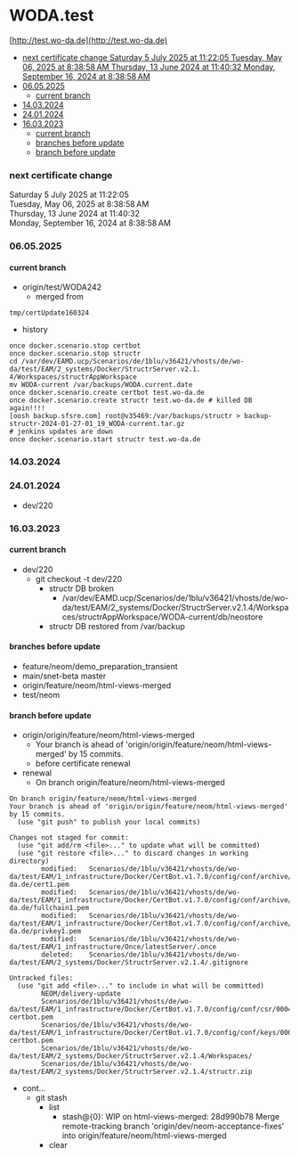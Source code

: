 # WODA.test

[http://test.wo-da.de](http://test.wo-da.de)

- [next certificate change Saturday 5 July 2025 at 11:22:05 Tuesday, May 06, 2025 at 8:38:58 AM Thursday, 13 June 2024 at 11:40:32 Monday, September 16, 2024 at 8:38:58 AM](#next-certificate-change-saturday-5-july-2025-at-112205-tuesday-may-06-2025-at-83858-am-thursday-13-june-2024-at-114032-monday-september-16-2024-at-83858-am)
- [06.05.2025](#06052025)
  - [current branch](#current-branch)
- [14.03.2024](#14032024)
- [24.01.2024](#24012024)
- [16.03.2023](#16032023)
  - [current branch](#current-branch)
  - [branches before update](#branches-before-update)
  - [branch before update](#branch-before-update)

### next certificate change  
Saturday 5 July 2025 at 11:22:05  
Tuesday, May 06, 2025 at 8:38:58 AM  
Thursday, 13 June 2024 at 11:40:32  
Monday, September 16, 2024 at 8:38:58 AM

### 06.05.2025

#### current branch

- origin/test/WODA242
  - merged from
```
tmp/certUpdate160324
```
  - history
```
once docker.scenario.stop certbot
once docker.scenario.stop structr
cd /var/dev/EAMD.ucp/Scenarios/de/1blu/v36421/vhosts/de/wo-da/test/EAM/2_systems/Docker/StructrServer.v2.1.
4/Workspaces/structrAppWorkspace
mv WODA-current /var/backups/WODA.current.date
once docker.scenario.create certbot test.wo-da.de
once docker.scenario.create structr test.wo-da.de # killed DB again!!!!
[oosh backup.sfsre.com] root@v35469:/var/backups/structr > backup-structr-2024-01-27-01_19_WODA-current.tar.gz
# jenkins updates are down
once docker.scenario.start structr test.wo-da.de
```

### 14.03.2024

### 24.01.2024

- dev/220

### 16.03.2023

#### current branch

- dev/220
  - git checkout -t dev/220
    - structr DB broken
      - /var/dev/EAMD.ucp/Scenarios/de/1blu/v36421/vhosts/de/wo-da/test/EAM/2\_systems/Docker/StructrServer.v2.1.4/Workspaces/structrAppWorkspace/WODA-current/db/neostore
    - structr DB restored from /var/backup

#### branches before update

- feature/neom/demo\_preparation\_transient
- main/snet-beta master
- origin/feature/neom/html-views-merged
- test/neom

#### branch before update

- origin/origin/feature/neom/html-views-merged
  - Your branch is ahead of 'origin/origin/feature/neom/html-views-merged' by 15 commits.
  - before certificate renewal
- renewal
  - On branch origin/feature/neom/html-views-merged

```
On branch origin/feature/neom/html-views-merged
Your branch is ahead of 'origin/origin/feature/neom/html-views-merged' by 15 commits.
  (use "git push" to publish your local commits)

Changes not staged for commit:
  (use "git add/rm <file>..." to update what will be committed)
  (use "git restore <file>..." to discard changes in working directory)
        modified:   Scenarios/de/1blu/v36421/vhosts/de/wo-da/test/EAM/1_infrastructure/Docker/CertBot.v1.7.0/config/conf/archive/test.wo-da.de/cert1.pem
        modified:   Scenarios/de/1blu/v36421/vhosts/de/wo-da/test/EAM/1_infrastructure/Docker/CertBot.v1.7.0/config/conf/archive/test.wo-da.de/fullchain1.pem
        modified:   Scenarios/de/1blu/v36421/vhosts/de/wo-da/test/EAM/1_infrastructure/Docker/CertBot.v1.7.0/config/conf/archive/test.wo-da.de/privkey1.pem
        modified:   Scenarios/de/1blu/v36421/vhosts/de/wo-da/test/EAM/1_infrastructure/Once/latestServer/.once
        deleted:    Scenarios/de/1blu/v36421/vhosts/de/wo-da/test/EAM/2_systems/Docker/StructrServer.v2.1.4/.gitignore

Untracked files:
  (use "git add <file>..." to include in what will be committed)
        NEOM/delivery-update
        Scenarios/de/1blu/v36421/vhosts/de/wo-da/test/EAM/1_infrastructure/Docker/CertBot.v1.7.0/config/conf/csr/0004_csr-certbot.pem
        Scenarios/de/1blu/v36421/vhosts/de/wo-da/test/EAM/1_infrastructure/Docker/CertBot.v1.7.0/config/conf/keys/0004_key-certbot.pem
        Scenarios/de/1blu/v36421/vhosts/de/wo-da/test/EAM/2_systems/Docker/StructrServer.v2.1.4/Workspaces/
        Scenarios/de/1blu/v36421/vhosts/de/wo-da/test/EAM/2_systems/Docker/StructrServer.v2.1.4/structr.zip
```

- cont…
  - git stash
    - list
      - stash@{0}: WIP on html-views-merged: 28d990b78 Merge remote-tracking branch 'origin/dev/neom-acceptance-fixes' into origin/feature/neom/html-views-merged
    - clear
